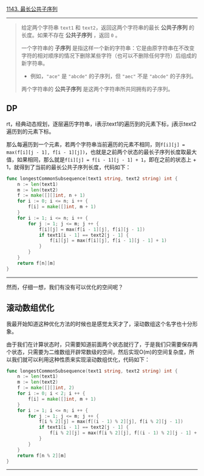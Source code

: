 [1143. 最长公共子序列](https://leetcode.cn/problems/longest-common-subsequence/)

---

>给定两个字符串 `text1` 和 `text2`，返回这两个字符串的最长 **公共子序列** 的长度。如果不存在 **公共子序列** ，返回 `0` 。
>
>一个字符串的 **子序列** 是指这样一个新的字符串：它是由原字符串在不改变字符的相对顺序的情况下删除某些字符（也可以不删除任何字符）后组成的新字符串。
>
>- 例如，`"ace"` 是 `"abcde"` 的子序列，但 `"aec"` 不是 `"abcde"` 的子序列。
>
>两个字符串的 **公共子序列** 是这两个字符串所共同拥有的子序列。

## DP

rt，经典动态规划，逐层遍历字符串，i表示text1的遍历到的元素下标，j表示text2遍历到的元素下标。

那么每遍历到一个元素，若两个字符串当前遍历的元素不相同，则`f[i][j] = max(f[i][j - 1], f[i - 1][j])`，也就是之前两个状态的最长子序列长度取最大值，如果相同，那么就是`f[i][j] = f[i - 1][j - 1] + 1`，即在之前的状态上 + 1，就得到了当前的最长公共子序列长度，代码如下：

```go
func longestCommonSubsequence(text1 string, text2 string) int {
    n := len(text1)
    m := len(text2)
    f := make([][]int, n + 1)
    for i := 0; i <= n; i ++ {
        f[i] = make([]int, m + 1)
    }
    for i := 1; i <= n; i ++ {
        for j := 1; j <= m; j ++ {
            f[i][j] = max(f[i - 1][j], f[i][j - 1])
            if text1[i - 1] == text2[j - 1] {
                f[i][j] = max(f[i][j], f[i - 1][j - 1] + 1)
            }
        }
    }
    return f[n][m]
}
```

---

然而，仔细一想，我们有没有可以优化的空间呢？

## 滚动数组优化

我最开始知道这种优化方法的时候也是感觉太天才了，滚动数组这个名字也十分形象。

由于我们在计算状态时，只需要知道前面两个状态就行了，于是我们只需要保存两个状态，只需要为二维数组开辟常数级的空间，然后实现O(m)的空间复杂度，所以我们就可以利用这种性质来实现滚动数组优化，代码如下：

```go
func longestCommonSubsequence(text1 string, text2 string) int {
    n := len(text1)
    m := len(text2)
    f := make([][]int, 2)
    for i := 0; i < 2; i ++ {
        f[i] = make([]int, m + 1)
    }
    for i := 1; i <= n; i ++ {
        for j := 1; j <= m; j ++ {
            f[i % 2][j] = max(f[(i - 1) % 2][j], f[i % 2][j - 1])
            if text1[i - 1] == text2[j - 1] {
                f[i % 2][j] = max(f[i % 2][j], f[(i - 1) % 2][j - 1] + 1)
            }
        }
    }
    return f[n % 2][m]
}
```

----

